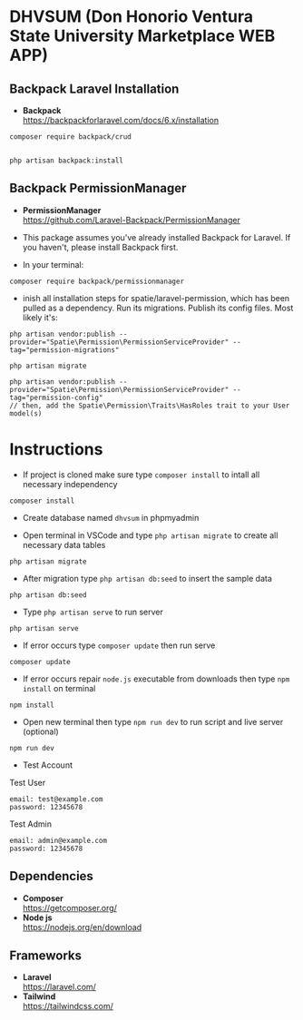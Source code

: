 # DHVSUM (Don Honorio Ventura State University Marketplace WEB APP)
 

## Backpack Laravel Installation

- __Backpack__ <br />https://backpackforlaravel.com/docs/6.x/installation <br />

```
composer require backpack/crud


php artisan backpack:install
```

## Backpack PermissionManager
- __PermissionManager__ <br /> https://github.com/Laravel-Backpack/PermissionManager <br />

- This package assumes you've already installed Backpack for Laravel. If you haven't, please install Backpack first.

- In your terminal:

```
composer require backpack/permissionmanager
```

- inish all installation steps for spatie/laravel-permission, which has been pulled as a dependency. Run its migrations. Publish its config files. Most likely it's:

```
php artisan vendor:publish --provider="Spatie\Permission\PermissionServiceProvider" --tag="permission-migrations"

php artisan migrate

php artisan vendor:publish --provider="Spatie\Permission\PermissionServiceProvider" --tag="permission-config"
// then, add the Spatie\Permission\Traits\HasRoles trait to your User model(s)
```

# Instructions
- If project is cloned make sure type `composer install` to intall all necessary independency

```
composer install
```

- Create database named `dhvsum` in phpmyadmin

- Open terminal in VSCode and type `php artisan migrate` to create all necessary data tables

```
php artisan migrate
```

- After migration type `php artisan db:seed` to insert the sample data

```
php artisan db:seed
```


- Type `php artisan serve` to run server

```
php artisan serve
```


- If error occurs type `composer update` then run serve

```
composer update
```


- If error occurs repair `node.js` executable from downloads then type `npm install` on terminal

```
npm install
```

- Open new terminal then type `npm run dev` to run script and live server (optional)

```
npm run dev
```

- Test Account

Test User
```
email: test@example.com
password: 12345678
```
Test Admin
```
email: admin@example.com
password: 12345678
```

## Dependencies
- __Composer__ <br />https://getcomposer.org/ <br />
- __Node js__  <br />https://nodejs.org/en/download<br />

## Frameworks
- __Laravel__ <br />https://laravel.com/<br />
- __Tailwind__ <br />https://tailwindcss.com/<br />

